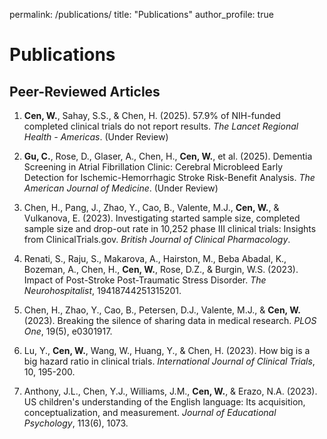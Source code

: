 permalink: /publications/
title: "Publications"
author_profile: true

# Publications

## Peer-Reviewed Articles

1. **Cen, W.**, Sahay, S.S., & Chen, H. (2025). 57.9% of NIH-funded completed clinical trials do not report results. *The Lancet Regional Health - Americas*. (Under Review)

2. **Gu, C.**, Rose, D., Glaser, A., Chen, H., **Cen, W.**, et al. (2025). Dementia Screening in Atrial Fibrillation Clinic: Cerebral Microbleed Early Detection for Ischemic-Hemorrhagic Stroke Risk-Benefit Analysis. *The American Journal of Medicine*. (Under Review)

3. Chen, H., Pang, J., Zhao, Y., Cao, B., Valente, M.J., **Cen, W.**, & Vulkanova, E. (2023). Investigating started sample size, completed sample size and drop-out rate in 10,252 phase III clinical trials: Insights from ClinicalTrials.gov. *British Journal of Clinical Pharmacology*.

4. Renati, S., Raju, S., Makarova, A., Hairston, M., Beba Abadal, K., Bozeman, A., Chen, H., **Cen, W.**, Rose, D.Z., & Burgin, W.S. (2023). Impact of Post-Stroke Post-Traumatic Stress Disorder. *The Neurohospitalist*, 19418744251315201.

5. Chen, H., Zhao, Y., Cao, B., Petersen, D.J., Valente, M.J., & **Cen, W.** (2023). Breaking the silence of sharing data in medical research. *PLOS One*, 19(5), e0301917.

6. Lu, Y., **Cen, W.**, Wang, W., Huang, Y., & Chen, H. (2023). How big is a big hazard ratio in clinical trials. *International Journal of Clinical Trials*, 10, 195-200.

7. Anthony, J.L., Chen, Y.J., Williams, J.M., **Cen, W.**, & Erazo, N.A. (2023). US children's understanding of the English language: Its acquisition, conceptualization, and measurement. *Journal of Educational Psychology*, 113(6), 1073.
